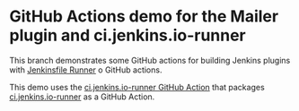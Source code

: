 GitHub Actions demo for the Mailer plugin and ci.jenkins.io-runner
=========================================

This branch demonstrates some GitHub actions for building Jenkins plugins with [Jenkinsfile Runner](https://github.com/jenkinsci/jenkinsfile-runner) o GitHub actions.

This demo uses the [ci.jenkins.io-runner GitHub Action](https://github.com/oleg-nenashev/ci.jenkins.io-runner-action) that packages [ci.jenkins.io-runner](https://github.com/jenkinsci/ci.jenkins.io-runner) as a GitHub Action.
